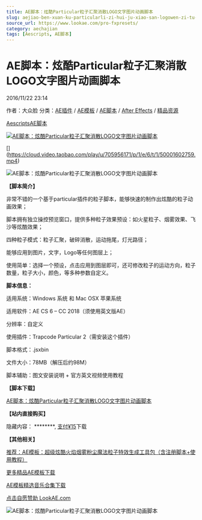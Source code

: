```yaml
---
title: AE脚本：炫酷Particular粒子汇聚消散LOGO文字图片动画脚本
slug: aejiao-ben-xuan-ku-particularli-zi-hui-ju-xiao-san-logowen-zi-tu-pian-dong-hua-jiao-ben
source_url: https://www.lookae.com/pro-fxpresets/
category: aechajian
tags: [Aescripts, AE脚本]
---
```

# AE脚本：炫酷Particular粒子汇聚消散LOGO文字图片动画脚本

2016/11/22 23:14

作者：大众脸
分类：[AE插件](https://www.lookae.com/after-effects/aechajian/) / [AE模板](https://www.lookae.com/after-effects/other-after-effects/) / [AE脚本](https://www.lookae.com/after-effects/aescripts/) / [After Effects](https://www.lookae.com/after-effects/) / [精品资源](https://www.lookae.com/fufei/)

[Aescripts](https://www.lookae.com/tag/aescripts/)[AE脚本](https://www.lookae.com/tag/ae%e8%84%9a%e6%9c%ac/)

[![AE脚本：炫酷Particular粒子汇聚消散LOGO文字图片动画脚本](https://www.lookae.com/wp-content/uploads/2016/11/Pro-FX-Presets-.jpg "AE脚本：炫酷Particular粒子汇聚消散LOGO文字图片动画脚本-LookAE.com")](https://www.lookae.com/wp-content/uploads/2016/11/Pro-FX-Presets-.jpg)

[﻿[﻿]("https://cloud.video.taobao.com/play/u/705956171/p/1/e/6/t/1/50001602759.mp4)](https://cloud.video.taobao.com/play/u/705956171/p/1/e/6/t/1/50001602759.mp4)

![AE脚本：炫酷Particular粒子汇聚消散LOGO文字图片动画脚本](https://img.alicdn.com/imgextra/i2/705956171/TB21lAFdxeJ.eBjy1zdXXXfmFXa_!!705956171.gif "AE脚本：炫酷Particular粒子汇聚消散LOGO文字图片动画脚本-LookAE.com")

**【脚本简介】**

非常不错的一个基于particular插件的粒子脚本，能够快速的制作出炫酷的粒子动画效果；

脚本拥有独立操控预览窗口，提供多种粒子效果预设：如火星粒子、烟雾效果、飞沙等炫酷效果；

四种粒子模式：粒子汇聚，破碎消散，运动拖尾，灯光路径；

能够应用到图片，文字，Logo等任何图层上；

使用简单：选择一个预设，点击应用到图层即可，还可修改粒子的运动方向，粒子数量，粒子大小，颜色，等多种参数自定义。

**脚本信息：**

适用系统：Windows 系统 和 Mac OSX 苹果系统

适用软件：AE CS 6 – CC 2018（须使用英文版AE）

分辨率：自定义

使用插件：Trapcode Particular 2（需安装这个插件）

脚本格式：.jsxbin

文件大小：78MB（解压后约98M）

脚本辅助：图文安装说明 + 官方英文视频使用教程

**【脚本下载】**

[AE脚本：炫酷Particular粒子汇聚消散LOGO文字图片动画脚本](https://item.taobao.com/item.htm?spm=a1z10.3-c.w4002-2793086484.11.HlwSP8&id=542197145127)

**【站内直接购买】**

隐藏内容：
\*\*\*\*\*\*\*\*,
[支付¥15](https://www.lookae.com/wp-login.php?redirect_to=https%3A%2F%2Fwww.lookae.com%2Fpro-fxpresets%2F)下载

**【其他相关】**

[推荐：AE模板：超级炫酷火焰烟雾粉尘魔法粒子特效生成工具包（含注册脚本+使用教程）](https://www.lookae.com/particlefx/)

[更多精品AE模板下载](https://www.lookae.com/after-effects/other-after-effects/)

[AE模板精选音乐合集下载](https://item.taobao.com/item.htm?spm=a1z10.1.w4004-2793089344.4.MUvxbV&id=37289930486)

[点击自愿赞助 LookAE.com](https://www.lookae.com/sponsor/)

![AE脚本：炫酷Particular粒子汇聚消散LOGO文字图片动画脚本](https://img.alicdn.com/imgextra/i4/705956171/TB2eAQzdr5K.eBjy0FfXXbApVXa_!!705956171.jpg "AE脚本：炫酷Particular粒子汇聚消散LOGO文字图片动画脚本-LookAE.com")
